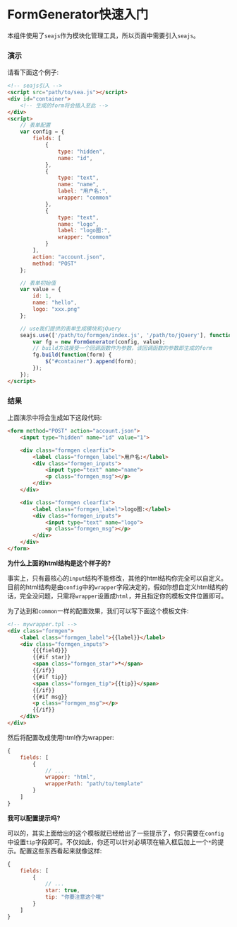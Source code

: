 FormGenerator快速入门
====================

本组件使用了`seajs`作为模块化管理工具，所以页面中需要引入`seajs`。

### 演示

请看下面这个例子:

```html
<!-- seajs引入 -->
<script src="path/to/sea.js"></script>
<div id="container">
    <!-- 生成的form将会插入至此 -->
</div>
<script>
    // 表单配置
    var config = {
        fields: [
            {
                type: "hidden",
                name: "id",
            },
            {
                type: "text",
                name: "name",
                label: "用户名:",
                wrapper: "common"
            },
            {
                type: "text",
                name: "logo",
                label: "logo图:",
                wrapper: "common"
            }
        ],
        action: "account.json",
        method: "POST"
    };

    // 表单初始值
    var value = {
        id: 1,
        name: "hello",
        logo: "xxx.png"
    };

    // use我们提供的表单生成模块和jQuery
    seajs.use(['/path/to/formgen/index.js', '/path/to/jQuery'], function(FormGenerator, $) {
        var fg = new FormGenerator(config, value);
        // build方法接受一个回调函数作为参数，该回调函数的参数即生成的form
        fg.build(function(form) {
            $("#container").append(form);
        });
    });
</script>
```

### 结果

上面演示中将会生成如下这段代码:

```html
<form method="POST" action="account.json">
    <input type="hidden" name="id" value="1">

    <div class="formgen clearfix">
        <label class="formgen_label">用户名:</label>
        <div class="formgen_inputs">
            <input type="text" name="name">
            <p class="formgen_msg"></p>
        </div>
    </div>

    <div class="formgen clearfix">
        <label class="formgen_label">logo图:</label>
        <div class="formgen_inputs">
            <input type="text" name="logo">
            <p class="formgen_msg"></p>
        </div>
    </div>
</form>
```

**为什么上面的html结构是这个样子的?**

事实上，只有最核心的`input`结构不能修改，其他的html结构你完全可以自定义。目前的html结构是由`config`中的`wrapper`字段决定的，假如你想自定义html结构的话，完全没问题，只需将`wrapper`设置成`html`，并且指定你的模板文件位置即可。

为了达到和`common`一样的配置效果，我们可以写下面这个模板文件:

```html
<!-- mywrapper.tpl -->
<div class="formgen">
    <label class="formgen_label">{{label}}</label>
    <div class="formgen_inputs">
        {{{field}}}
        {{#if star}}
        <span class="formgen_star">*</span>
        {{/if}}
        {{#if tip}}
        <span class="formgen_tip">{{tip}}</span>
        {{/if}}
        {{#if msg}}
        <p class="formgen_msg"></p>
        {{/if}}
    </div>
</div>
```

然后将配置改成使用html作为wrapper:

```javascript
{
    fields: [
        {
            // ...
            wrapper: "html",
            wrapperPath: "path/to/template"
        }
    ]
}
```

**我可以配置提示吗?**

可以的，其实上面给出的这个模板就已经给出了一些提示了，你只需要在`config`中设置`tip`字段即可。不仅如此，你还可以针对必填项在输入框后加上一个`*`的提示。配置这些东西看起来就像这样:

```javascript
{
    fields: [
        {
            // ...
            star: true,
            tip: "你要注意这个哦"
        }
    ]
}
```
